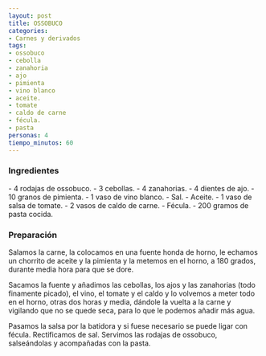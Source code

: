 ```yaml
---
layout: post
title: OSSOBUCO
categories:
- Carnes y derivados
tags:
- ossobuco
- cebolla
- zanahoria
- ajo
- pimienta
- vino blanco
- aceite.
- tomate
- caldo de carne
- fécula.
- pasta 
personas: 4 
tiempo_minutos: 60 
---
```

<h3>Ingredientes</h3>
- 4 rodajas de ossobuco.
- 3 cebollas.
- 4 zanahorias.
- 4 dientes de ajo.
- 10 granos de pimienta.
- 1 vaso de vino blanco.
- Sal.
- Aceite.
- 1 vaso de salsa de tomate.
- 2 vasos de caldo de carne.
- Fécula.
- 200 gramos de pasta cocida.

<h3>Preparación</h3>
Salamos la carne, la colocamos en una fuente honda de horno, le echamos un chorrito de aceite y la pimienta y la metemos en el horno, a 180 grados, durante media hora para que se dore.

Sacamos la fuente y añadimos las cebollas, los ajos y las zanahorias (todo finamente picado), el vino, el tomate y el caldo y lo volvemos a meter todo en el horno, otras dos horas y media, dándole la vuelta a la carne y vigilando que no se quede seca, para lo que le podemos añadir más agua.


Pasamos la salsa por la batidora y si fuese necesario se puede ligar con fécula. Rectificamos de sal. Servimos las rodajas de ossobuco, salseándolas y acompañadas con la pasta.